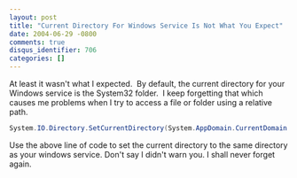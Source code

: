 ```yaml
---
layout: post
title: "Current Directory For Windows Service Is Not What You Expect"
date: 2004-06-29 -0800
comments: true
disqus_identifier: 706
categories: []
---
```

At least it wasn't what I expected.  By default, the current directory
for your Windows service is the System32 folder.  I keep forgetting that
which causes me problems when I try to access a file or folder using a
relative path.

```csharp
System.IO.Directory.SetCurrentDirectory(System.AppDomain.CurrentDomain.BaseDirectory);
```

Use the above line of code to set the current directory to the same
directory as your windows service. Don't say I didn't warn you. I shall
never forget again.

